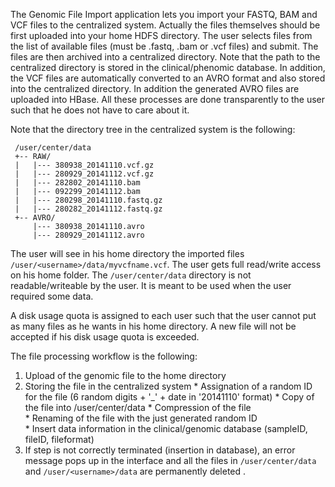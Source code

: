 The Genomic File Import application lets you import your FASTQ, BAM and VCF files to the centralized system. 
Actually the files themselves should be first uploaded into your home HDFS directory. 
The user selects files from the list of available files (must be .fastq, .bam or .vcf files) and submit. The files are then archived into a centralized directory. Note that the path to the centralized directory is stored in the clinical/phenomic database. In addition, the VCF files are automatically converted to an AVRO format and also stored into the centralized directory. In addition the generated AVRO files are uploaded into HBase. All these processes are done transparently to the user such that he does not have to care about it. 

Note that the directory tree in the centralized system is the following: 

     /user/center/data
     +-- RAW/ 
     |	 |--- 380938_20141110.vcf.gz
     |   |--- 280929_20141112.vcf.gz 
     |   |--- 282802_20141110.bam 
     |	 |--- 092299_20141112.bam
     |	 |--- 280298_20141110.fastq.gz
     |	 |--- 280282_20141112.fastq.gz
     +-- AVRO/
      	 |--- 380938_20141110.avro
      	 |--- 280929_20141112.avro


The user will see in his home directory the imported files 
```/user/<username>/data/myvcfname.vcf```. The user gets full read/write access on his home folder. The ```/user/center/data``` directory is not readable/writeable by the user. It is meant to be used when the user required some data. 

A disk usage quota is assigned to each user such that the user cannot put as many files as he wants in his home directory. A new file will not be accepted if his disk usage quota is exceeded. 


The file processing workflow is the following: 

  1. Upload of the genomic file to the home directory
  2. Storing the file in the centralized system
    * Assignation of a random ID for the file (6 random digits + '_' + date in '20141110' format)
    * Copy of the file into /user/center/data 
    * Compression of the file		      
    * Renaming of the file with the just generated random ID	   
    * Insert data information in the clinical/genomic database (sampleID, fileID, fileformat)
  3. If step is not correctly terminated (insertion in database), an error message pops up in the interface and all the files in ```/user/center/data``` and ```/user/<username>/data``` are permanently deleted .
      
